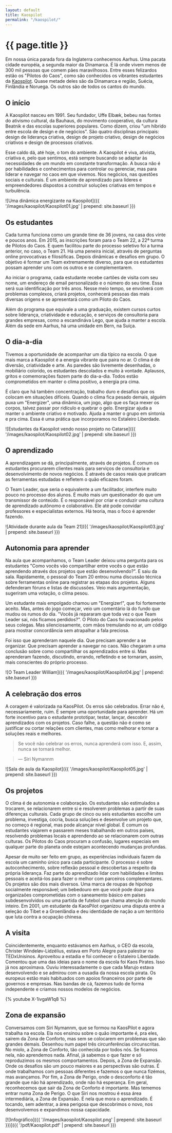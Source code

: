 ```yaml
---
layout: default
title: Kaospilot
permalink: "/kaospilot/"
---
```


# {{ page.title }}

Em nossa única parada fora da Inglaterra conhecemos Aarhus. Uma pacata cidade européia, a segunda maior da Dinamarca. É lá onde vivem menos de 300 mil pessoas que comem pães maravilhosos. Entre esses felizardos estão os "Pilotos do Caos", como são conhecidos os vibrantes estudantes da [Kaospilot](http://www.kaospilot.dk). Quase metade deles são da Dinamarca e região, Suécia, Finlândia e Noruega. Os outros são de todos os cantos do mundo.

## O início

A Kaospilot nasceu em 1991. Seu fundador, Uffe Elbæk, bebeu nas fontes do ativismo cultural, da Bauhaus, do movimento cooperativo, da cultura Beatnik e das escolas superiores populares. Como dizem, criou "um híbrido entre escola de design e de negócios". São quatro disciplinas principais: design de liderança criativa, design de projeto criativo, design de negócios criativos e design de processos criativos.

Esse caldo dá, até hoje, o tom do ambiente. A Kaospilot é viva, ativista, criativa e, pelo que sentimos, está sempre buscando se adaptar às necessidades de um mundo em constante transformação. A busca não é por habilidades e conhecimentos para controlar ou gerenciar, mas para liderar e navegar no caos em que vivemos. Nos negócios, nas questões sociais e culturais. É um ambiente de aprendizado para líderes e empreendedores dispostos a construir soluções criativas em tempos e turbulência.

![Uma dinâmica energizante na Kaospilot]({{ '/images/kaospilot/Kaospilot01.jpg' | prepend: site.baseurl }})

## Os estudantes

Cada turma funciona como um grande time de 36 jovens, na casa dos vinte e poucos anos. Em 2015, as inscrições foram para o Team 22, a 22ª turma de Pilotos do Caos. E quem facilitou parte do processo seletivo foi a turma anterior, no caso, o Team 21. Há uma peneira inicial, através de perguntas online provocativas e filosóficas. Depois dinâmicas e desafios em grupo. O objetivo é formar um Team extremamente diverso, para que os estudantes possam aprender uns com os outros e se complementarem.

Ao iniciar o programa, cada estudante recebe cartões de visita com seu nome, um endereço de email personalizado e o número do seu time. Essa será sua identificação por três anos. Nesse meio tempo, se envolverá com problemas complexos, criará projetos, conhecerá pessoas das mais diversas origens e se apresentará como um Piloto do Caos.

Além do programa que equivale a uma graduação, existem cursos curtos sobre liderança, criatividade e educação, e serviços de consultoria para grandes empresas, como a escandináva Lego, que ajuda a manter a escola. Além da sede em Aarhus, há uma unidade em Bern, na Suíça.

## O dia-a-dia

Tivemos a oportunidade de acompanhar um dia típico na escola. O que mais marca a Kaospilot é a energia vibrante que paira no ar. O clima é de diversão, criatividade e arte. As paredes são livremente desenhadas, o mobiliário colorido, os estudantes descolados e muito à vontade. Aplausos, gritos e comemorações fazem parte do dia-a-dia. Todos estão comprometidos em manter o clima positivo, a energia pra cima.

É claro que há também concentração, trabalho duro e desafios que os colocam em situações difíceis. Quando o clima fica pesado demais, alguém puxa um "Energizer", uma dinâmica, um jogo, algo que os faça mexer os corpos, talvez passar por ridículo e quebrar o gelo. Energizar ajuda a manter o ambiente criativo e motivado. Ajuda a manter o grupo em sintonia e pra cima. Essa é uma prática que incorporamos no Estaleiro Liberdade.

![Estudantes da Kaospilot vendo nosso projeto no Catarse]({{ '/images/kaospilot/Kaospilot02.jpg' | prepend: site.baseurl }})

## O aprendizado

A aprendizagem se dá, principalmente, através de projetos. É comum os estudantes procurarem clientes reais para serviços de consultoria e desenvolvimento de novos negócios. É através de casos reais que praticam as ferramentas estudadas e refletem o quão eficazes foram.

O Team Leader, que seria o equivalente a um facilitador, interfere muito pouco no processo dos alunos. É muito mais um questionador do que um transmissor de conteúdo. É o responsável por criar e conduzir uma cultura de aprendizado autônomo e colaborativo. Ele até pode convidar professores e especialistas externos. Há teoria, mas o foco é aprender fazendo.

![Atividade durante aula da Team 21]({{ '/images/kaospilot/Kaospilot03.jpg' | prepend: site.baseurl }})

## Autonomia para aprender

Na aula que acompanhamos, o Team Leader deixou uma pergunta para os estudantes "Como vocês vão compartilhar entre vocês o que estão aprendendo através dos projetos que estão desenvolvendo?". E saiu da sala. Rapidamente, o pessoal do Team 20 entrou numa discussão técnica sobre ferramentas online para registrar as etapas dos projetos. Alguns defenderam fóruns e listas de discussões. Veio mais argumentação, sugeriram uma votação, o clima pesou.

Um estudante mais empolgado chamou um "Energizer!", que foi fortemente aceito. Mas, antes do jogo começar, veio um comentário lá do fundo que mudou os rumos do dia. "Vocês já repararam que toda vez o que Team Leader sai, nós ficamos perdidos?". O Piloto do Caos foi ovacionado pelos seus colegas. Mas silenciosamente, com mãos tremulando no ar, um código para mostrar concordância sem atrapalhar a fala preciosa.

Foi isso que aprenderam naquele dia. Que precisam aprender a se organizar. Que precisam aprender a navegar no caos. Não chegaram a uma conclusão sobre como compartilhar os aprendizados entre si. Mas aprenderam fazendo, discutindo, errando, refletindo e se tornaram, assim, mais conscientes do próprio processo.

![O Team Leader William]({{ '/images/kaospilot/Kaospilot04.jpg' | prepend: site.baseurl }})

## A celebração dos erros

A coragem é valorizada na KaosPilot. Os erros são celebrados. Errar não é, necessariamente, ruim. É sempre uma oportunidade para aprender. Há um forte incentivo para o estudante prototipar, testar, lançar, descobrir aprendizados com os projetos. Caso falhe, a questão não é como se justificar ou cortar relações com clientes, mas como melhorar e tornar a soluções reais e melhores.

> Se você não celebrar os erros, nunca aprenderá com isso. E, assim, nunca se tornará melhor.

> — Siri Nymannm

![Sala de aula da Kaospilot]({{ '/images/kaospilot/Kaospilot05.jpg' | prepend: site.baseurl }})

## Os projetos

O clima é de autonomia e colaboração. Os estudantes são estimulados a trocarem, se relacionarem entre si e resolverem problemas a partir de suas diferenças culturais. Cada grupo de cinco ou seis estudantes escolhe um problema, investiga, cocria, busca soluções e desenvolve um projeto que, no começo é regional, mas pode alcançar nível global. É comum os estudantes viajarem e passarem meses trabalhando em outros países, resolvendo problemas locais e aprendendo ao se relacionarem com outras culturas. Os Pilotos do Caos procuram a confusão, lugares especiais em qualquer parte do planeta onde estejam acontecendo mudanças profundas.

Apesar de muito ser feito em grupo, as experiências individuais fazem da escola um caminho único para cada participante. O processo é sobre autoconhecimento, sobre reflexão pessoal e descobertas a respeito da própria liderança. Faz parte do aprendizado lidar com habilidades e limites pessoais e aceitá-los para fazer o melhor com parceiros complementares. Os projetos são dos mais diversos. Uma marca de roupas de hipohop socialmente responsável; um bebedouro em que você pode doar para organizaões comprometidas com o saneamento básico em países subdesenvolvidos ou uma partida de futebol que chama atenção do mundo inteiro. Em 2001, um estudante da KaosPilot organizou uma disputa entre a seleção do Tibet e a Groenlândia e deu identidade de nação a um território que luta contra a ocupação chinesa.


## A visita

Coincidentemente, enquanto estávamos em Aarhus, o CEO da escola, Christer Windeløv-Lidzélius, estava em Porto Alegre para palestrar no TEDxUnisinos. Aproveitou a estadia e foi conhecer o Estaleiro Liberdade. Comentou que uma das ideias para o nome da escola foi Kaos Pirates. Isso já nos aproximava. Ouviu interessadamente o que cada Marujo estava desenvolvendo e se admirou com a ousadia da nossa escola pirata. Os europeus estão mais habituados com apoios financeiros por parte de governos e empresas. Nas bandas de cá, fazemos tudo de forma independente e criamos nossos modelos de negócios.

{% youtube X-1ivgaW1q8 %}

## Zona de expansão

Conversamos com Siri Nymannm, que se formou na KaosPilot e agora trabalha na escola. Ela nos ensinou sobre o quão importante é, pra eles, saírem da Zona de Conforto, mas sem se colocarem em problemas que são grandes demais. Desenhou num papel três circunferências circunscritas. No miolo, a Zona de Conforto, tão conhecida por todos nós. Se ficamos nela, não aprendemos nada. Afinal, já sabemos o que fazer e só reproduzimos os mesmos comportamentos. Depois, a Zona de Expansão. Onde os desafios são um pouco maiores e as perspectivas são outras. É onde trabalhamos com pessoas diferentes e fazemos o que nunca fizémos, mas avançamos. Por fim, a Zona de Perigo, onde o desconforto é tão grande que não há aprendizado, onde não há esperança. Em geral, reconhecemos que sair da Zona de Conforto é importante. Mas tememos entrar numa Zona de Perigo. O que Siri nos mostrou é essa área intermediária, a Zona de Expansão. É nela que mora o aprendizado. É tocando, sem adentrar, a área perigosa que descobrimos o novo, nos desenvolvemos e expandimos nossa capacidade.

[![Infográfico]({{ '/images/kaospilot/Kaospilot.png' | prepend: site.baseurl }})]({{ '/pdf/Kaospilot.pdf' | prepend: site.baseurl }})
